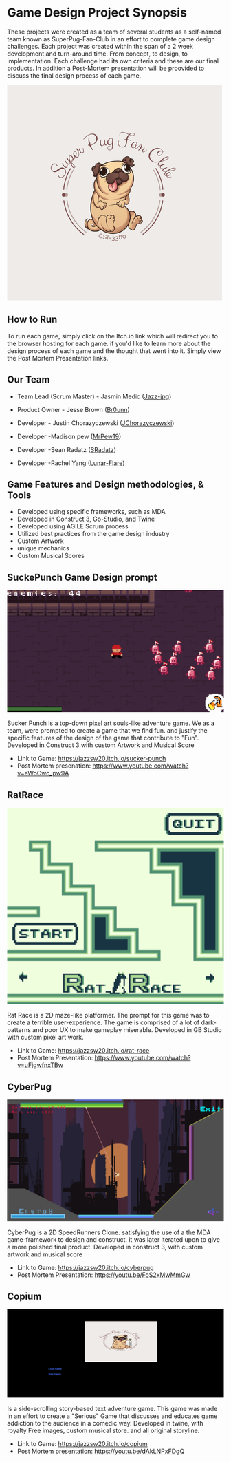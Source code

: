 # Game Design Project Synopsis

These projects were created as a team of several students as a self-named team known as SuperPug-Fan-Club in an effort to complete game design challenges. Each project was created within the span of a 2 week development and turn-around time. From concept, to design, to implementation. Each challenge had its own criteria and these are our final products. In addition a Post-Mortem presentation will be proovided to discuss the final design process of each game.

<p align="center">

   ![alt-text](https://github.com/Jazz-jpg/Game-Design/blob/main/Super%20Pug%20Fan%20Club.png)

</p>


## How to Run
To run each game, simply click on the Itch.io link which will redirect you to the browser hosting for each game. if you'd like to learn more about the design process of each game and the thought that went into it. Simply view the Post Mortem Presentation links.

## Our Team

* Team Lead (Scrum Master) - Jasmin Medic ([Jazz-jpg](https://github.com/Jazz-jpg))
* Product Owner - Jesse Brown ([Br0unn](https://github.com/br0uun))

* Developer - Justin Chorazyczewski ([JChorazyczewski](https://github.com/JChorazyczewski))
* Developer -Madison pew ([MrPew19](https://github.com/mrpew19))
* Developer -Sean Radatz ([SRadatz](https://github.com/SRadatz))
* Developer -Rachel Yang ([Lunar-Flare](https://github.com/Lunar-Flare))
## Game Features and Design methodologies, & Tools

- Developed using specific frameworks, such as MDA
- Developed in Construct 3, Gb-Studio, and Twine
- Developed using AGILE Scrum process
- Utilized best practices from the game design industry
- Custom Artwork 
- unique mechanics
- Custom Musical Scores



## SuckePunch Game Design prompt
![alt-text](https://github.com/Jazz-jpg/Game-Design/blob/main/suckerpunch.png)

Sucker Punch is a top-down pixel art souls-like adventure game. We as a team, were prompted to create a game that we find fun. and justify the specific features of the design of the game that contribute to "Fun". Developed in Construct 3 with custom Artwork and Musical Score

- Link to Game: https://jazzsw20.itch.io/sucker-punch
- Post Mortem presenation: https://www.youtube.com/watch?v=eWoCwc_pw9A


## RatRace
![alt-text](https://github.com/Jazz-jpg/Game-Design/blob/main/ratrace.png)

Rat Race is a 2D maze-like platformer. The prompt for this game was to create a terrible user-experience. The game is comprised of a lot of dark-patterns and poor UX to make gameplay miserable. Developed in GB Studio with custom pixel art work.

- Link to Game: https://jazzsw20.itch.io/rat-race
- Post Mortem Presentation: https://www.youtube.com/watch?v=uFjgwfnxTBw

## CyberPug
![alt-text](https://github.com/Jazz-jpg/Game-Design/blob/main/cyberpug.png)

CyberPug is a 2D SpeedRunners Clone. satisfying the use of a the MDA game-framework to design and construct. it was later iterated upon to give a more polished final product. Developed in construct 3, with custom artwork and musical score

- Link to Game: https://jazzsw20.itch.io/cyberpug
- Post Mortem Presentation: https://youtu.be/FoS2xMwMmGw

## Copium

![alt-text](https://github.com/Jazz-jpg/Game-Design/blob/main/copium.png)

Is a side-scrolling story-based text adventure game. This game was made in an effort to create a "Serious" Game that discusses and educates game addiction to the audience in a comedic way. Developed in twine, with royalty Free images, custom musical store. and all original storyline.

- Link to Game: https://jazzsw20.itch.io/copium
- Post Mortem presentation: https://youtu.be/dAkLNPxFDgQ
